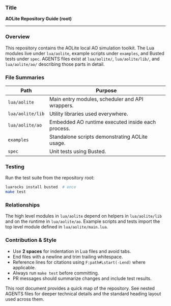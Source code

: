 ### Title

**AOLite Repository Guide (root)**

---

### Overview

This repository contains the AOLite local AO simulation toolkit. The Lua modules live under `lua/aolite`, example scripts under `examples`, and Busted tests under `spec`. AGENTS files exist at `lua/aolite/`, `lua/aolite/lib/`, and `lua/aolite/ao/` describing those parts in detail.

### File Summaries

| Path            | Purpose                                                  |
| --------------- | -------------------------------------------------------- |
| `lua/aolite`    | Main entry modules, scheduler and API wrappers.         |
| `lua/aolite/lib`| Utility libraries used everywhere.                      |
| `lua/aolite/ao` | Embedded AO runtime executed inside each process.       |
| `examples`      | Standalone scripts demonstrating AOLite usage.          |
| `spec`          | Unit tests using Busted.                                |

### Testing

Run the test suite from the repository root:

```bash
luarocks install busted  # once
make test
```

### Relationships

The high level modules in `lua/aolite` depend on helpers in `lua/aolite/lib` and on the runtime in `lua/aolite/ao`. Example scripts and tests import the top level module defined in `lua/aolite/main.lua`.

### Contribution & Style

* Use **2 spaces** for indentation in Lua files and avoid tabs.
* End files with a newline and trim trailing whitespace.
* Reference lines for citations using `F:path#Lstart(-Lend)` where applicable.
* Always run `make test` before committing.
* PR messages should summarize changes and include test results.

This root document provides a quick map of the repository. See nested AGENTS files for deeper technical details and the standard heading layout used across them.
